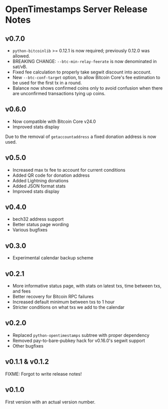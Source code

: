 # OpenTimestamps Server Release Notes

## v0.7.0

* `python-bitcoinlib` >= 0.12.1 is now required; previously 0.12.0 was allowed.
* BREAKING CHANGE: `--btc-min-relay-feerate` is now denominated in sat/vB.
* Fixed fee calculation to properly take segwit discount into account.
* New `--btc-conf-target` option, to allow Bitcoin Core's fee estimation to be
  used for the first tx in a round.
* Balance now shows confirmed coins only to avoid confusion when there are
  unconfirmed transactions tying up coins.

## v0.6.0

* Now compatible with Bitcoin Core v24.0
* Improved stats display

Due to the removal of `getaccountaddress` a fixed donation address is now used.

## v0.5.0

* Increased max tx fee to account for current conditions
* Added QR code for donation address
* Added Lightning donations
* Added JSON format stats
* Improved stats display

## v0.4.0

* bech32 address support
* Better status page wording
* Various bugfixes

## v0.3.0

* Experimental calendar backup scheme

## v0.2.1

* More informative status page, with stats on latest txs, time between txs, and
  fees
* Better recovery for Bitcoin RPC failures
* Increased default minimum between txs to 1 hour
* Stricter conditions on what txs we add to the calendar

## v0.2.0

* Replaced `python-opentimestamps` subtree with proper dependency
* Removed pay-to-bare-pubkey hack for v0.16.0's segwit support
* Other bugfixes

## v0.1.1 & v0.1.2

FIXME: Forgot to write release notes!


## v0.1.0

First version with an actual version number.
